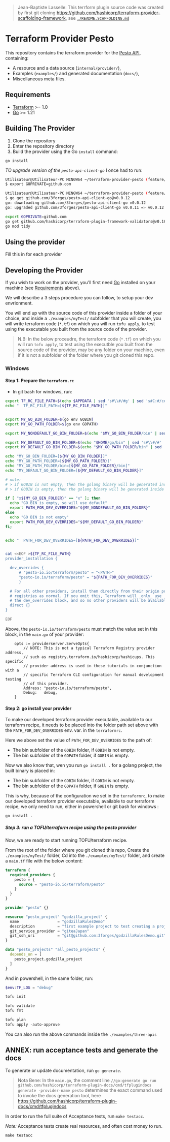 > Jean-Baptiste Lasselle: This terrform plugin source code was created by first git cloning https://github.com/hashicorp/terraform-provider-scaffolding-framework, see [`./README.SCAFFOLDING.md`](./README.SCAFFOLDING.md)

# Terraform Provider Pesto

This repository contains the terraform provider for the [Pesto API](https://github.com/3forges/pesto-api), containing:

- A resource and a data source (`internal/provider/`),
- Examples (`examples/`) and generated documentation (`docs/`),
- Miscellaneous meta files.

## Requirements

- [Terraform](https://developer.hashicorp.com/terraform/downloads) >= 1.0
- [Go](https://golang.org/doc/install) >= 1.21

## Building The Provider

1. Clone the repository
1. Enter the repository directory
1. Build the provider using the Go `install` command:

```shell
go install
```

_TO upgrade version of the `pesto-api-client-go`_ I once had to run:

```bash
Utilisateur@Utilisateur-PC MINGW64 ~/terraform-provider-pesto (feature/add/circleci/pipeline)
$ export GOPRIVATE=github.com

Utilisateur@Utilisateur-PC MINGW64 ~/terraform-provider-pesto (feature/add/circleci/pipeline)
$ go get github.com/3forges/pesto-api-client-go@v0.0.12
go: downloading github.com/3forges/pesto-api-client-go v0.0.12
go: upgraded github.com/3forges/pesto-api-client-go v0.0.11 => v0.0.12

```


```bash
export GOPRIVATE=github.com
go get github.com/hashicorp/terraform-plugin-framework-validators@v0.16.0
go mod tidy
```

## Using the provider

Fill this in for each provider

## Developing the Provider

If you wish to work on the provider, you'll first need [Go](http://www.golang.org) installed on your machine (see [Requirements](#requirements) above).

<!--

To compile the provider, run `go install`. This will build the provider and put the provider binary in the `$GOPATH/bin` directory.

To generate or update documentation, run `go generate`.

In order to run the full suite of Acceptance tests, run `make testacc`.

*Note:* Acceptance tests create real resources, and often cost money to run.

```shell
make testacc
```
-->

We will describe a 3 steps procedure you can follow, to setup your dev envrionment.

You will end up with the source code of this provider inside a folder of your choice, and inside a `./examples/myTest/` subfolder that you will create, you will write terraform code (`*.tf`) on which you will run `tofu apply`, to test using the executable you built from the source code of the provider.

> N.B: In the below proceudre, the terraform code (`*.tf`) on which you will run `tofu apply`, to test using the executble you built from the source code of the provider, may be any folder on your machine, even if it is not a subfolder of the folder where you git cloned this repo.

### Windows

#### Step 1: Prepare the `terraform.rc`

- In git bash for windows, run:

```bash
export TF_RC_FILE_PATH=$(echo $APPDATA | sed 's#\\#/#g' | sed 's#C:#/c#g')/terraform.rc
echo "  TF_RC_FILE_PATH=[${TF_RC_FILE_PATH}]"


export MY_GO_BIN_FOLDER=$(go env GOBIN)
export MY_GO_PATH_FOLDER=$(go env GOPATH)

export MY_NONDEFAULT_GO_BIN_FOLDER=$(echo "$MY_GO_BIN_FOLDER/bin" | sed 's#\\#/#g' | sed 's#C:##g')

export MY_DEFAULT_GO_BIN_FOLDER=$(echo "$HOME/go/bin" | sed 's#\\#/#' | sed 's#/c##g')
export MY_DEFAULT_GO_BIN_FOLDER=$(echo "$MY_GO_PATH_FOLDER/bin" | sed 's#\\#/#g' | sed 's#C:##g')

echo "MY_GO_BIN_FOLDER=[${MY_GO_BIN_FOLDER}]"
echo "MY_GO_PATH_FOLDER=[${MY_GO_PATH_FOLDER}]"
echo "MY_GO_PATH_FOLDER/bin=[${MY_GO_PATH_FOLDER}/bin]"
echo "MY_DEFAULT_GO_BIN_FOLDER=[${MY_DEFAULT_GO_BIN_FOLDER}]"

# note:
# > if GOBIN is not empty, then the golang binary will be generated inside the bin subfolder of the 'GOBIN' folder.
# > if GOBIN is empty, then the golang binary will be generated inside the bin subfolder of the 'GOPATH' folder.

if [ "x${MY_GO_BIN_FOLDER}" == "x" ]; then
  echo "GO BIN is empty, so will use default"
  export PATH_FOR_DEV_OVERRIDES="${MY_NONDEFAULT_GO_BIN_FOLDER}"
else
  echo "GO BIN is not empty"
  export PATH_FOR_DEV_OVERRIDES="${MY_DEFAULT_GO_BIN_FOLDER}"
fi;


echo "  PATH_FOR_DEV_OVERRIDES=[${PATH_FOR_DEV_OVERRIDES}]"


cat <<EOF >${TF_RC_FILE_PATH}
provider_installation {

  dev_overrides {
      # "pesto-io.io/terraform/pesto" = "<PATH>"
      "pesto-io.io/terraform/pesto" = "${PATH_FOR_DEV_OVERRIDES}"
      }

  # For all other providers, install them directly from their origin provider
  # registries as normal. If you omit this, Terraform will _only_ use
  # the dev_overrides block, and so no other providers will be available.
  direct {}
}

EOF
```

Above, the `pesto-io.io/terraform/pesto` must match the value set in this block, in the `main.go` of your provider:

```Golang
    opts := providerserver.ServeOpts{
        // NOTE: This is not a typical Terraform Registry provider address,
        // such as registry.terraform.io/hashicorp/hashicups. This specific
        // provider address is used in these tutorials in conjunction with a
        // specific Terraform CLI configuration for manual development testing
        // of this provider.
        Address: "pesto-io.io/terraform/pesto",
        Debug:   debug,
    }
```

#### Step 2: go install your provider

To make our developed terraform provider executable, available to our terraform recipe, it needs to be placed into the folder path set above with the `PATH_FOR_DEV_OVERRIDES` env. var. in the `terraformrc`.

Here we above set the value of `PATH_FOR_DEV_OVERRIDES` to the path of:

- The bin subfolder of the `GOBIN` folder, if `GOBIN` is not empty.
- The bin subfolder of the `GOPATH` folder, if `GOBIN` is empty.

Now we also know that, wen you run `go install .` for a golang project, the built binary is placed in:

- The bin subfolder of the `GOBIN` folder, if `GOBIN` is not empty.
- The bin subfolder of the `GOPATH` folder, if `GOBIN` is empty.

This is why, because of the configuration we set in the `terraformrc`, to make our developed terraform provider executable, available to our terraform recipe, we only need to run, either in powershell or git bash for windows :

```bash
go install .
```

##### Step 3: run a TOFU/terraform recipe using the pesto provider

Now, we are ready to start running TOFU/terraform recipe.

From the root of the folder where you git cloned this repo, Create the `./examples/myTest/` folder, Cd into the `./examples/myTest/` folder, and create a `main.tf` file with the below content:

```Terraform
terraform {
  required_providers {
    pesto = {
      source = "pesto-io.io/terraform/pesto"
    }
  }
}

provider "pesto" {}

resource "pesto_project" "godzilla_project" {
  name                 = "godzillaRulesDemo"
  description          = "first example project to test creating a project with OpenTOFU the terraformation king. It also has been updated using the OpenTOFU King. A third test updating a project, to test if [stringplanmodifier.UseStateForUnknown()] works."
  git_service_provider = "giteaJapan"
  git_ssh_uri          = "git@github.com:3forges/godzillaRulesDemo.git"
}

data "pesto_projects" "all_pesto_projects" {
  depends_on = [
    pesto_project.godzilla_project
  ]
}
```

And in powershell, in the same folder, run:

```Powershell
$env:TF_LOG = "debug"

tofu init

tofu validate
tofu fmt

tofu plan
tofu apply -auto-approve

```

You can also run the above commands inside the `./examples/three-apis`

## ANNEX: run acceptance tests and generate the docs

To generate or update documentation, run `go generate`.

> Nota Bene: In the `main.go`, the comment line `//go:generate go run github.com/hashicorp/terraform-plugin-docs/cmd/tfplugindocs generate -provider-name pesto` determines the exact command used to invoke the docs generation tool, here <https://github.com/hashicorp/terraform-plugin-docs/cmd/tfplugindocs>

In order to run the full suite of Acceptance tests, run `make testacc`.

*Note:* Acceptance tests create real resources, and often cost money to run.

```shell
make testacc
```